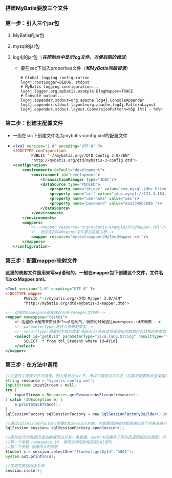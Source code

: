 ### 搭建MyBatis要放三个文件



### 第一步：引入三个jar包

1. MyBatis的jar包

2. mysql的jar包

3. log4j的jar包（***在控制台中显示log文件，方便后期的调试***）

   - 要在sec下加入properties文件（***和MyBatis同级目录***）

     ```properties
     # Global logging configuration
     log4j.rootLogger=DEBUG, stdout
     # MyBatis logging configuration...
     log4j.logger.org.mybatis.example.BlogMapper=TRACE
     # Console output...
     log4j.appender.stdout=org.apache.log4j.ConsoleAppender
     log4j.appender.stdout.layout=org.apache.log4j.PatternLayout
     log4j.appender.stdout.layout.ConversionPattern=%5p [%t] - %m%n
     ```

     



### 第二步：创建主配置文件

- 一般在src下创建文件名为mybatis-config.xml的配置文件

- ```xml
  <?xml version="1.0" encoding="UTF-8" ?>
  <!DOCTYPE configuration
          PUBLIC "-//mybatis.org//DTD Config 3.0//EN"
          "http://mybatis.org/dtd/mybatis-3-config.dtd">
  <configuration>
      <environments default="development">
          <environment id="development">
              <transactionManager type="JDBC"/>
              <dataSource type="POOLED">
                  <property name="driver" value="com.mysql.jdbc.Driver"/>
                  <property name="url" value="jdbc:mysql://121.4.184.80:3306/MyTestDB"/>
                  <property name="username" value="wei"/>
                  <property name="password" value="Aa1234567890."/>
              </dataSource>
          </environment>
      </environments>
      <mappers>
          <!--<mapper resource="org/mybatis/example/BlogMapper.xml"/>-->
          <!--添加完的XXXmapper文件要在这里注册-->
          <mapper resource="mytest\mapper\MyTestMapper.xml"/>
      </mappers>
  </configuration>
  ```



### 第三步：配置mapper映射文件

**这里的映射文件是用来写sql语句的，一般在mapper包下创建这个文件，文件名叫xxxMapper.xml。**



```xml
<?xml version="1.0" encoding="UTF-8" ?>
<!DOCTYPE mapper
        PUBLIC "-//mybatis.org//DTD Mapper 3.0//EN"
        "http://mybatis.org/dtd/mybatis-3-mapper.dtd">

<!--这里的namespace是用来区分多个mapper文件的-->
<mapper namespace="test01">
	<!-这里的id是用来区分多个sql语句的，调用的时候通过namespace.id来调用--->
    <!--parameterType:是传入参数的类型-->
    <!--resultType:是最后生成的类型 MyBatis会自动将查询出的数据打包成相应的类型，完整的类名-->
    <select id="getById" parameterType="java.lang.String" resultType="mytest.domain.Student">
        SELECT  * from tbl_Student where id=#{id}
    </select>
</mapper>
```



### 第三步：在方法中调用

```java
//这里的主配置文件的路径，因为是放在src下，所以只用添加文件名（后期可能要改成全类型路径）
String resource = "mybatis-config.xml";
InputStream inputStream = null;
try {
    inputStream = Resources.getResourceAsStream(resource);
} catch (IOException e) {
    e.printStackTrace();
}
SqlSessionFactory sqlSessionFactory = new SqlSessionFactoryBuilder().build(inputStream);

//通过sqlSessionFactory创建SQLSession对象，对数据库的操作都是通过这个对象来进行的
SqlSession session= sqlSessionFactory.openSession();

//因为进行的根据ID查出数据所以只有一条数据，在xml中设置好了所以回返回相应的类型，只有一条用session.selectOne就可以
//第一个参数 namespace.id  就可以调用到相应的sql语句
//第二个参数 想要传入的参数
Student s = session.selectOne("Student.getById","A001");
System.out.println(s);

//使用完要将回话关闭
session.close();
```

